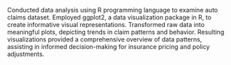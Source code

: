 Conducted data analysis using R programming language to examine auto claims dataset.
Employed ggplot2, a data visualization package in R, to create informative visual representations.
Transformed raw data into meaningful plots, depicting trends in claim patterns and behavior.
Resulting visualizations provided a comprehensive overview of data patterns, assisting in informed decision-making for insurance pricing and policy adjustments.
